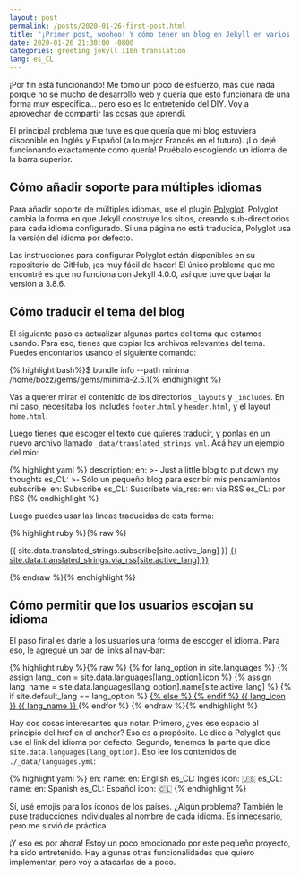 ```yaml
---
layout: post
permalink: /posts/2020-01-26-first-post.html
title: "¡Primer post, woohoo! Y cómo tener un blog en Jekyll en varios idiomas"
date: 2020-01-26 21:30:00 -0800
categories: greeting jekyll i18n translation
lang: es_CL
---
```


¡Por fin está funcionando! Me tomó un poco de esfuerzo, más que nada porque no sé mucho de desarrollo web y quería que esto funcionara de una forma muy específica... pero eso es lo entretenido del DIY. Voy a aprovechar de compartir las cosas que aprendí.

<!--more-->

El principal problema que tuve es que quería que mi blog estuviera disponible en Inglés y Español (a lo mejor Francés en el futuro). ¡Lo dejé funcionando exactamente como quería! Pruébalo escogiendo un idioma de la barra superior.

## Cómo añadir soporte para múltiples idiomas

Para añadir soporte de múltiples idiomas, usé el plugin [Polyglot](https://github.com/untra/polyglot). Polyglot cambia la forma en que Jekyll construye los sitios, creando sub-directiorios para cada idioma configurado. Si una página no está traducida, Polyglot usa la versión del idioma por defecto.

Las instrucciones para configurar Polyglot están disponibles en su repositorio de GitHub, ¡es muy fácil de hacer! El único problema que me encontré es que no funciona con Jekyll 4.0.0, así que tuve que bajar la versión a 3.8.6.

## Cómo traducir el tema del blog

El siguiente paso es actualizar algunas partes del tema que estamos usando. Para eso, tienes que copiar los archivos relevantes del tema. Puedes encontarlos usando el siguiente comando:

{% highlight bash%}$ bundle info --path minima
/home/bozz/gems/gems/minima-2.5.1{% endhighlight %}

Vas a querer mirar el contenido de los directorios `_layouts` y `_includes`. En mi caso, necesitaba los includes `footer.html` y `header.html`, y el layout `home.html`.

Luego tienes que escoger el texto que quieres traducir, y ponlas en un nuevo archivo llamado `_data/translated_strings.yml`. Acá hay un ejemplo del mío:

{% highlight yaml %}
description:
  en: >-
    Just a little blog to put down my thoughts
  es_CL: >-
    Sólo un pequeño blog para escribir mis pensamientos
subscribe:
  en: Subscribe
  es_CL: Suscríbete
via_rss:
  en: via RSS
  es_CL: por RSS
{% endhighlight %}

Luego puedes usar las líneas traducidas de esta forma:

{% highlight ruby %}{% raw %}
<p class="rss-subscribe">{{ site.data.translated_strings.subscribe[site.active_lang] }} <a href="{{ "/feed.xml" | relative_url }}">{{ site.data.translated_strings.via_rss[site.active_lang] }}</a></p>
{% endraw %}{% endhighlight %}

## Cómo permitir que los usuarios escojan su idioma

El paso final es darle a los usuarios una forma de escoger el idioma. Para eso, le agregué un par de links al nav-bar:

{% highlight ruby %}{% raw %}
{% for lang_option in site.languages %}
  {% assign lang_icon = site.data.languages[lang_option].icon %}
  {% assign lang_name = site.data.languages[lang_option].name[site.active_lang] %}
  {% if site.default_lang == lang_option %}
    <a class="page-link" href=" {{ page.permalink }}">
  {% else %}
    <a class="page-link" href="{{ site.url }}/{{ lang_option }}{{ page.permalink }}">
  {% endif %}
    {{ lang_icon }} {{ lang_name }} 
  </a>
{% endfor %}
{% endraw %}{% endhighlight %}

Hay dos cosas interesantes que notar. Primero, ¿ves ese espacio al principio del href en el anchor? Eso es a propósito. Le dice a Polyglot que use el link del idioma por defecto. Segundo, tenemos la parte que dice `site.data.languages[lang_option]`. Eso lee los contenidos de `./_data/languages.yml`:

{% highlight yaml %}
en:
  name:
    en: English
    es_CL: Inglés
  icon: 🇺🇸
es_CL:
  name:
    en: Spanish
    es_CL: Español
  icon: 🇨🇱
{% endhighlight %}

Sí, usé emojis para los íconos de los países. ¿Algún problema? También le puse traducciones individuales al nombre de cada idioma. Es innecesario, pero me sirvió de práctica.

¡Y eso es por ahora! Estoy un poco emocionado por este pequeño proyecto, ha sido entretenido. Hay algunas otras funcionalidades que quiero implementar, pero voy a atacarlas de a poco.
